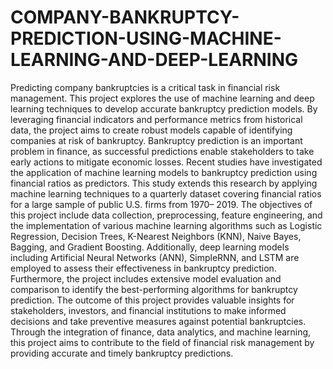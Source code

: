 # COMPANY-BANKRUPTCY-PREDICTION-USING-MACHINE-LEARNING-AND-DEEP-LEARNING
Predicting company bankruptcies is a critical task in financial risk management. This project 
explores the use of machine learning and deep learning techniques to develop accurate 
bankruptcy prediction models. By leveraging financial indicators and performance metrics from 
historical data, the project aims to create robust models capable of identifying companies at risk 
of bankruptcy.
Bankruptcy prediction is an important problem in finance, as successful predictions enable 
stakeholders to take early actions to mitigate economic losses. Recent studies have investigated 
the application of machine learning models to bankruptcy prediction using financial ratios as 
predictors. This study extends this research by applying machine learning techniques to a 
quarterly dataset covering financial ratios for a large sample of public U.S. firms from 1970–
2019.
The objectives of this project include data collection, preprocessing, feature engineering, and 
the implementation of various machine learning algorithms such as Logistic Regression, 
Decision Trees, K-Nearest Neighbors (KNN), Naive Bayes, Bagging, and Gradient Boosting. 
Additionally, deep learning models including Artificial Neural Networks (ANN), SimpleRNN, 
and LSTM are employed to assess their effectiveness in bankruptcy prediction.
Furthermore, the project includes extensive model evaluation and comparison to identify the 
best-performing algorithms for bankruptcy prediction. The outcome of this project provides 
valuable insights for stakeholders, investors, and financial institutions to make informed 
decisions and take preventive measures against potential bankruptcies.
Through the integration of finance, data analytics, and machine learning, this project aims to 
contribute to the field of financial risk management by providing accurate and timely 
bankruptcy predictions.
